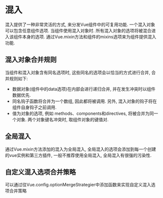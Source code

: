 # 混入

混入提供了一种非常灵活的方式, 来分发Vue组件中的可复用功能. 一个混入对象可以包含任意组件选项. 当组件使用混入对象时. 所有混入对象的选项将被混合进入该组件本身的选项. 通过Vue.mixin方法和组件的mixins选项来为组件提供混入功能. 

## 混入对象合并规则 

当组件和混入对象含有同名选项时, 这些同名的选项会以恰当的方式进行合并, 合并规则如下:

* 数据对象(组件中的data选项)在内部会进行递归合并, 并在发生冲突时以组件数据优先. 
* 同名钩子函数将合并为一个数组, 因此都将被调用. 另外, 混入对象的钩子将在组件自身钩子之前调用. 
* 值为对象的选项, 例如 methods、components和directives, 将被合并为同一个对象. 两个对象键名冲突时, 取组件对象的键值对.

## 全局混入

通过Vue.mixin方法添加的混入为全局混入, 全局混入的选项会添加到每一个创建的vue实例和第三方插件, 一般不推荐使用全局混入, 全局混入有很强的污染性. 

## 自定义混入选项合并策略
可以通过往Vue.config.optionMergeStrategier中添加函数来实现自定义混入选项合并策略
